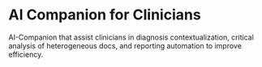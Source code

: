 # AI Companion for Clinicians 
AI-Companion that assist clinicians in diagnosis contextualization, critical analysis of heterogeneous docs, and reporting automation to improve efficiency.
